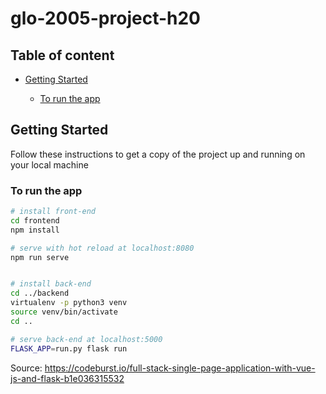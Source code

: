 # glo-2005-project-h20

## Table of content

- [Getting Started](#getting-started)

	- [To run the app](#to-run-the-app)

## Getting Started

Follow these instructions to get a copy of the project up and running on your local machine

### To run the app

``` bash
# install front-end
cd frontend
npm install

# serve with hot reload at localhost:8080
npm run serve


# install back-end
cd ../backend
virtualenv -p python3 venv
source venv/bin/activate
cd ..

# serve back-end at localhost:5000
FLASK_APP=run.py flask run
```

Source: <https://codeburst.io/full-stack-single-page-application-with-vue-js-and-flask-b1e036315532>



